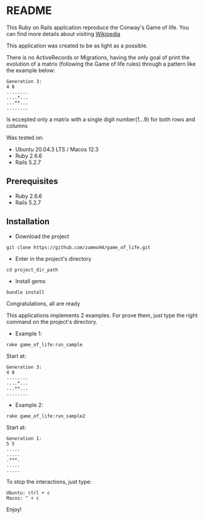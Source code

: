 # README

This Ruby on Rails application reproduce the Conway's Game of life.
You can find more details about visiting <a href="https://en.wikipedia.org/wiki/Conway%27s_Game_of_Life" target="_blank">Wikipedia</a>

This application was created to be as light as a possible.

There is no ActiveRecords or Migrations, having the only goal of print the evolution of a matrix (following the Game of life rules)
through a pattern like the example below:

```
Generation 3:
4 8
........
....*...
...**...
........
```

Is eccepted only a matrix with a single digit number(1...9) for both rows and columns

Was tested on:

* Ubuntu 20.04.3 LTS / Macos 12.3
* Ruby 2.6.6
* Rails 5.2.7

## Prerequisites
* Ruby 2.6.6
* Rails 5.2.7

## Installation
* Download the project
```
git clone https://github.com/zameo94/game_of_life.git
```
* Enter in the project's directory
```
cd project_dir_path
```

* Install gems
```
bundle install 
```

Congratulations, all are ready

This applications implements 2 examples. For prove them, just type the right command on the project's directory.

* Example 1:
```
rake game_of_life:run_sample
```
Start at:
```
Generation 3:
4 8
........
....*...
...**...
........
```

* Example 2:
```
rake game_of_life:run_sample2
```
Start at:
```
Generation 1:
5 5
.....
.....
.***.
.....
.....
```

To stop the interactions, just type:
```
Ubuntu: ctrl + c
Macos: ^ + c
```

Enjoy!